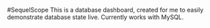 #SequelScope
This is a database dashboard, created for me to easily demonstrate database state live.
Currently works with MySQL.
